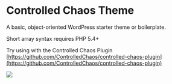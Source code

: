 Controlled Chaos Theme
========================
A basic, object-oriented WordPress starter theme or boilerplate.

Short array syntax requires PHP 5.4+

Try using with the Controlled Chaos Plugin
[https://github.com/ControlledChaos/controlled-chaos-plugin](https://github.com/ControlledChaos/controlled-chaos-plugin)

<img src="controlled-chaos-theme/screenshot.jpg" />